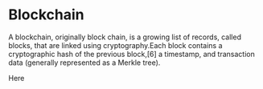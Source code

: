# Blockchain

A blockchain, originally block chain, is a growing list of records, called blocks, that are linked using cryptography.Each block contains a cryptographic hash of the previous block,[6] a timestamp, and transaction data (generally represented as a Merkle tree).

Here